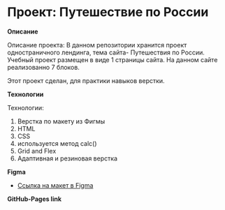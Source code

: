 # Проект: Путешествие по России

**Описание**

Описание проекта:
В данном репозитории хранится проект одностраничного лендинга, тема сайта- Путешествия по России.
Учебный проект размещен в виде 1 страницы сайта. На данном сайте реализованно 7 блоков. 

Этот проект сделан, для практики навыков верстки.

**Технологии**

Технологии:
1. Верстка по макету из Фигмы
2. HTML
3. CSS
4. используется метод calc()
5. Grid and Flex
6. Адаптивная и резиновая верстка

**Figma**

* [Ссылка на макет в Figma](https://www.figma.com/file/5S2WSbEFL6awjVWJ0NWL8Q/Sprint-3_-Russia-_-desktop-mobile?node-id=28503%3A0)

**GitHub-Pages link**





